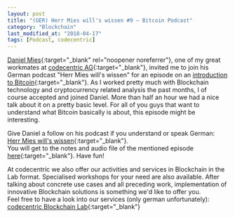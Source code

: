 ```yaml
---
layout: post
title: "(GER) Herr Mies will's wissen #9 – Bitcoin Podcast"
category: "Blockchain"
last_modified_at: "2018-04-17"
tags: [Podcast, codecentric]
---
```


[Daniel Mies](https://twitter.com/danielmies){:target="_blank" rel="noopener noreferrer"}, one of my great workmates at [codecentric AG](https://codecentric.de){:target="_blank"}, invited me to join his German podcast "Herr Mies will's wissen" for an episode on an [introduction to Bitcoin](https://mies.me/2017/10/11/hmww09-bitcoin/){:target="_blank"}. As I worked pretty much with Blockchain technology and cryptocurrency related analysis the past months, I of course accepted and joined Daniel. More than half an hour we had a nice talk about it on a pretty basic level. For all of you guys that want to understand what Bitcoin basically is about, this episode might be interesting.

Give Daniel a follow on his podcast if you understand or speak German: [Herr Mies will's wissen](https://itunes.apple.com/us/podcast/herr-mies-wills-wissen/id1257454170){:target="_blank"}.<br />You will get to the notes and audio file of the mentioned episode [here](https://mies.me/2017/10/11/hmww09-bitcoin/){:target="_blank"}. Have fun!

At codecentric we also offer our activities and services in Blockchain in the Lab format. Specialised workshops for your need are also available. After talking about concrete use cases and all preceding work, implementation of innovative Blockchain solutions is something we'd like to offer you.<br />Feel free to have a look into our services (only german unfortunately): [codecentric Blockchain Lab](https://www.codecentric.de/leistungen/loesungen/technologie-treibt-veraenderung/blockchain-lab/){:target="_blank"} 